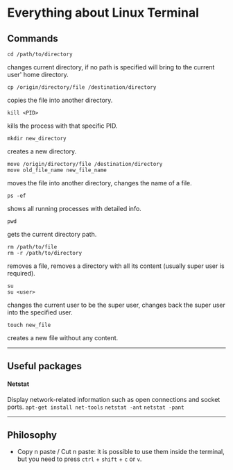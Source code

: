 # Everything about Linux Terminal

## Commands

```shell
cd /path/to/directory
```
changes current directory, if no path is specified will bring to the current user' home directory.

```shell
cp /origin/directory/file /destination/directory
```
copies the file into another directory.

```shell
kill <PID>
```
kills the process with that specific PID.

```shell
mkdir new_directory
```
creates a new directory.

```shell
move /origin/directory/file /destination/directory
move old_file_name new_file_name
```
moves the file into another directory, changes the name of a file.

```shell
ps -ef
```
shows all running processes with detailed info.

```shell
pwd
```
gets the current directory path.

```shell
rm /path/to/file
rm -r /path/to/directory
```
removes a file, removes a directory with all its content (usually super user is required).

```shell
su
su <user>
```
changes the current user to be the super user, changes back the super user into the specified user.

```shell
touch new_file
```
creates a new file without any content.

-------------
## Useful packages

#### Netstat 
Display network-related information such as open connections and socket ports. 
`apt-get install net-tools`
`netstat -ant`
`netstat -pant`

-------------
## Philosophy

* Copy n paste / Cut n paste: it is possible to use them inside the terminal, but you need to press `ctrl` + `shift` + `c` or `v`.